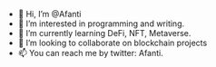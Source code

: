 - 👋 Hi, I’m @Afanti
- 👀 I’m interested in programming and writing.
- 🌱 I’m currently learning DeFi, NFT, Metaverse.
- 💞️ I’m looking to collaborate on blockchain projects
- 📫 You can reach me by twitter: Afanti.

